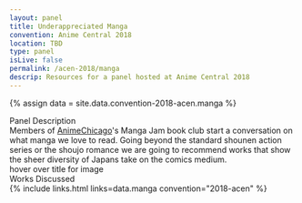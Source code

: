 ```yaml
---
layout: panel
title: Underappreciated Manga
convention: Anime Central 2018
location: TBD
type: panel
isLive: false
permalink: /acen-2018/manga
descrip: Resources for a panel hosted at Anime Central 2018
---
```


{% assign data = site.data.convention-2018-acen.manga %}

<div class="manga-header">Panel Description</div>
<div class="panel-description">
  Members of <a href="http://animechicago.club">AnimeChicago</a>'s Manga Jam book club start a conversation on what manga we love to read. Going beyond the standard shounen action series or the shoujo romance we are going to recommend works that show the sheer diversity of Japans take on the comics medium.
</div>

<div class="manga-list">
<div class="manga-img default"> hover over title for image </div>
<div class="manga-header"> Works Discussed </div>
{% include links.html links=data.manga convention="2018-acen" %}
</div>
